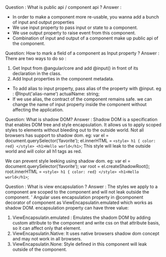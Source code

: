 Question : What is public api / component api ?
Answer :
- In order to make a component more re-usable, you wanna add a bunch of input and output properties
- We use input property to pass input or state to a component.
- We use output property to raise event from this component.
- Combination of input and output of a component make up public api of the component.

Question: How to mark a field of a component as Input property ?
Answer : There are two ways to do so :
 1. Get Input from @angular/core and add @input() in front of its declaration in the class.
 2. Add Input properties in the component metadata.

- To add alias to input property, pass alias of the property with @input. eg : @Input('alias-name') actualName: string;
- If we use alias, the contract of the component remains safe. we can change the name of input property inside the component without affecting the application.

Question: What is shadow DOM?
Answer : Shadow DOM is a specification that enables DOM tree and style encapsulation. It allows us to apply scoped styles to elements without bleeding out to the outside world. Not all browsers has support to shadow dom.
  eg: var el = document.querySelector('favorite');
      el.innerHTML = `
        <style> h1 { color: red} </style>
        <h1>Hello world</h1>
      `;
    This style will leak to the outside world and will color all h1 tags as red.

  We can prevent style leeking using shadow dom. eg:
    var el = document.querySelector('favorite');
    var root = el.createShadowRoot();
    root.innerHTML = `
        <style> h1 { color: red} </style>
        <h1>Hello world</h1>
      `;




Question : What is view encapsulation ?
Answer : The styles we apply to a component are scoped to the component and will not leak outside the component. '
  Angular uses encapsulation property in @component decorator of component as ViewEncapsulatin.emulated which works as shadow DOM.
  encapsulation property can have three value:
  1. ViewEncapsulatin.emulated : Emulates the shadom DOM by adding custom attribute to the component and write css on that attribute basis, so it can affect only that element.
  2. ViewEncapsulatin.Native: It uses native browsers shadow dom concept and may not work in all browsers.
  3. ViewEncapsulatin.None: Style defined in this component will leak outside of the component.



